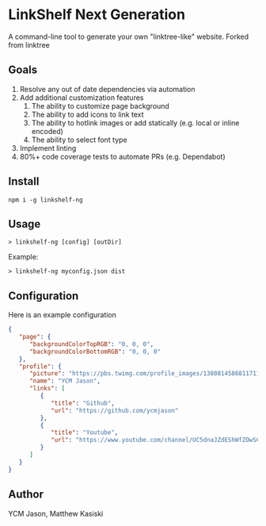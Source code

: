 # LinkShelf Next Generation

A command-line tool to generate your own "linktree-like" website. Forked from linktree


## Goals
1. Resolve any out of date dependencies via automation
2. Add additional customization features
   1. The ability to customize page background
   2. The ability to add icons to link text
   3. The ability to hotlink images or add statically (e.g. local or inline encoded)
   4. The ability to select font type
3. Implement linting
4. 80%+ code coverage tests to automate PRs (e.g. Dependabot)


## Install

```
npm i -g linkshelf-ng
```

## Usage

```
> linkshelf-ng [config] [outDir]
```

Example:

```
> linkshelf-ng myconfig.json dist
```

## Configuration

Here is an example configuration

```json
{
   "page": {
      "backgroundColorTopRGB": "0, 0, 0",
      "backgroundColorBottomRGB": "0, 0, 0"
   },
   "profile": {
      "picture": "https://pbs.twimg.com/profile_images/1380814586811711492/INwiwIpB_400x400.jpg",
      "name": "YCM Jason",
      "links": [
         {
            "title": "Github",
            "url": "https://github.com/ycmjason"
         },
         {
            "title": "Youtube",
            "url": "https://www.youtube.com/channel/UC5dnaJZdEShWfZOwSCXNGcA"
         }
      ]
   }
}
```

## Author

YCM Jason, Matthew Kasiski
